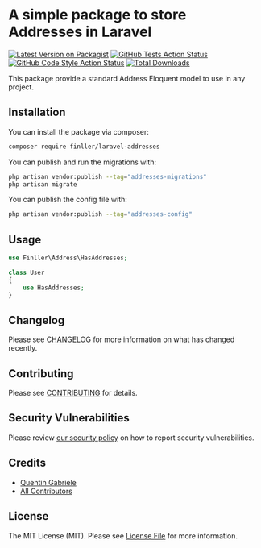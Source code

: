 # A simple package to store Addresses in Laravel

[![Latest Version on Packagist](https://img.shields.io/packagist/v/finller/laravel-addresses.svg?style=flat-square)](https://packagist.org/packages/finller/laravel-addresses)
[![GitHub Tests Action Status](https://img.shields.io/github/workflow/status/finller/laravel-addresses/run-tests?label=tests)](https://github.com/finller/laravel-addresses/actions?query=workflow%3Arun-tests+branch%3Amain)
[![GitHub Code Style Action Status](https://img.shields.io/github/workflow/status/finller/laravel-addresses/Fix%20PHP%20code%20style%20issues?label=code%20style)](https://github.com/finller/laravel-addresses/actions?query=workflow%3A"Fix+PHP+code+style+issues"+branch%3Amain)
[![Total Downloads](https://img.shields.io/packagist/dt/finller/laravel-addresses.svg?style=flat-square)](https://packagist.org/packages/finller/laravel-addresses)

This package provide a standard Address Eloquent model to use in any project.

## Installation

You can install the package via composer:

```bash
composer require finller/laravel-addresses
```

You can publish and run the migrations with:

```bash
php artisan vendor:publish --tag="addresses-migrations"
php artisan migrate
```

You can publish the config file with:

```bash
php artisan vendor:publish --tag="addresses-config"
```

## Usage

```php
use Finller\Address\HasAddresses;

class User
{
    use HasAddresses;
}
```

## Changelog

Please see [CHANGELOG](CHANGELOG.md) for more information on what has changed recently.

## Contributing

Please see [CONTRIBUTING](https://github.com/quentinGab/.github/blob/main/CONTRIBUTING.md) for details.

## Security Vulnerabilities

Please review [our security policy](../../security/policy) on how to report security vulnerabilities.

## Credits

-   [Quentin Gabriele](https://github.com/quentinGab)
-   [All Contributors](../../contributors)

## License

The MIT License (MIT). Please see [License File](LICENSE.md) for more information.
